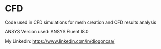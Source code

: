 # CFD
Code used in CFD simulations for mesh creation and CFD results analysis

ANSYS Version used: ANSYS Fluent 18.0

My Linkedin: https://www.linkedin.com/in/diogoncsa/
